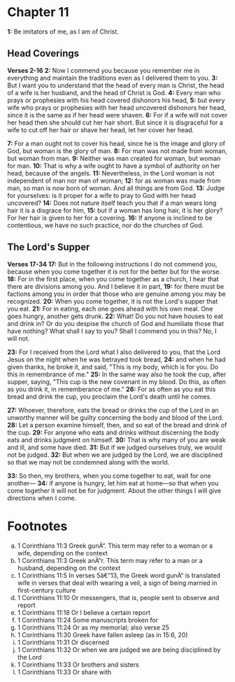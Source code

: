 # Chapter 11

**1:** Be imitators of me, as I am of Christ.

## Head Coverings
**Verses 2-16**
**2:** Now I commend you because you remember me in everything and maintain the traditions even as I delivered them to you.
**3:** But I want you to understand that the head of every man is Christ, the head of a wife is her husband, and the head of Christ is God.
**4:** Every man who prays or prophesies with his head covered dishonors his head,
**5:** but every wife who prays or prophesies with her head uncovered dishonors her head, since it is the same as if her head were shaven.
**6:** For if a wife will not cover her head then she should cut her hair short. But since it is disgraceful for a wife to cut off her hair or shave her head, let her cover her head.

**7:** For a man ought not to cover his head, since he is the image and glory of God, but woman is the glory of man.
**8:** For man was not made from woman, but woman from man.
**9:** Neither was man created for woman, but woman for man.
**10:** That is why a wife ought to have a symbol of authority on her head, because of the angels.
**11:** Nevertheless, in the Lord woman is not independent of man nor man of woman;
**12:** for as woman was made from man, so man is now born of woman. And all things are from God.
**13:** Judge for yourselves: is it proper for a wife to pray to God with her head uncovered?
**14:** Does not nature itself teach you that if a man wears long hair it is a disgrace for him,
**15:** but if a woman has long hair, it is her glory? For her hair is given to her for a covering.
**16:** If anyone is inclined to be contentious, we have no such practice, nor do the churches of God.

## The Lord's Supper
**Verses 17-34**
**17:** But in the following instructions I do not commend you, because when you come together it is not for the better but for the worse.
**18:** For in the first place, when you come together as a church, I hear that there are divisions among you. And I believe it in part,
**19:** for there must be factions among you in order that those who are genuine among you may be recognized.
**20:** When you come together, it is not the Lord's supper that you eat.
**21:** For in eating, each one goes ahead with his own meal. One goes hungry, another gets drunk.
**22:** What! Do you not have houses to eat and drink in? Or do you despise the church of God and humiliate those that have nothing? What shall I say to you? Shall I commend you in this? No, I will not.

**23:** For I received from the Lord what I also delivered to you, that the Lord Jesus on the night when he was betrayed took bread,
**24:** and when he had given thanks, he broke it, and said, "This is my body, which is for you. Do this in remembrance of me."
**25:** In the same way also he took the cup, after supper, saying, "This cup is the new covenant in my blood. Do this, as often as you drink it, in rememberance of me."
**26:** For as often as you eat this bread and drink the cup, you proclaim the Lord's death until he comes.

**27:** Whoever, therefore, eats the bread or drinks the cup of the Lord in an unworthy manner will be guilty concerning the body and blood of the Lord.
**28:** Let a person examine himself, then, and so eat of the bread and drink of the cup.
**29:** For anyone who eats and drinks without discerning the body eats and drinks judgment on himself.
**30:** That is why many of you are weak and ill, and some have died.
**31:** But if we judged ourselves truly, we would not be judged.
**32:** But when we are judged by the Lord, we are disciplined so that we may not be condemned along with the world.

**33:** So then, my brothers, when you come together to eat, wait for one another—
**34:** if anyone is hungry, let him eat at home—so that when you come together it will not be for judgment. About the other things I will give directions when I come.

# Footnotes
<ol type='a'>
	<li>1 Corinthians 11:3 Greek gunÄ“. This term may refer to a woman or a wife, depending on the context</li>
	<li>1 Corinthians 11:3 Greek anÄ“r. This term may refer to a man or a husband, depending on the context</li>
	<li>1 Corinthians 11:5 In verses 5â€“13, the Greek word gunÄ“ is translated wife in verses that deal with wearing a veil, a sign of being married in first-century culture</li>
	<li>1 Corinthians 11:10 Or messengers, that is, people sent to observe and report</li>
	<li>1 Corinthians 11:18 Or I believe a certain report</li>
	<li>1 Corinthians 11:24 Some manuscripts broken for</li>
	<li>1 Corinthians 11:24 Or as my memorial; also verse 25</li>
	<li>1 Corinthians 11:30 Greek have fallen asleep (as in 15:6, 20)</li>
	<li>1 Corinthians 11:31 Or discerned</li>
	<li>1 Corinthians 11:32 Or when we are judged we are being disciplined by the Lord</li>
	<li>1 Corinthians 11:33 Or brothers and sisters</li>
	<li>1 Corinthians 11:33 Or share with</li>
</ol>

